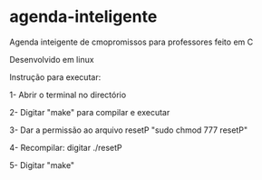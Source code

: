 # agenda-inteligente
Agenda inteigente de cmopromissos para professores feito em C

Desenvolvido em linux 

Instrução para executar:

1- Abrir o terminal no directório

2- Digitar "make" para compilar e executar

3- Dar a permissão ao arquivo resetP "sudo chmod 777 resetP"

4- Recompilar: digitar ./resetP

5- Digitar "make"

